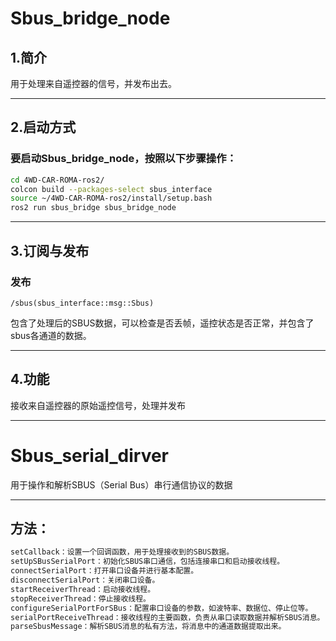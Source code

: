 # Sbus_bridge_node 
## 1.简介
  
用于处理来自遥控器的信号，并发布出去。
  
---
## 2.启动方式
### 要启动Sbus_bridge_node，按照以下步骤操作：
```bash
cd 4WD-CAR-ROMA-ros2/  
colcon build --packages-select sbus_interface  
source ~/4WD-CAR-ROMA-ros2/install/setup.bash    
ros2 run sbus_bridge sbus_bridge_node  
```
---
## 3.订阅与发布
### 发布
```
/sbus(sbus_interface::msg::Sbus)  
```
包含了处理后的SBUS数据，可以检查是否丢帧，遥控状态是否正常，并包含了sbus各通道的数据。  
  
---
## 4.功能
  
接收来自遥控器的原始遥控信号，处理并发布
  
---

# Sbus_serial_dirver
  
用于操作和解析SBUS（Serial Bus）串行通信协议的数据
  
---
## 方法：
```bash
setCallback：设置一个回调函数，用于处理接收到的SBUS数据。  
setUpSBusSerialPort：初始化SBUS串口通信，包括连接串口和启动接收线程。  
connectSerialPort：打开串口设备并进行基本配置。  
disconnectSerialPort：关闭串口设备。  
startReceiverThread：启动接收线程。  
stopReceiverThread：停止接收线程。  
configureSerialPortForSBus：配置串口设备的参数，如波特率、数据位、停止位等。  
serialPortReceiveThread：接收线程的主要函数，负责从串口读取数据并解析SBUS消息。  
parseSbusMessage：解析SBUS消息的私有方法，将消息中的通道数据提取出来。  
```